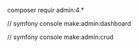 composer requir admin:4.*

//
symfony console make:admin:dashboard

//
symfony console make:admin:crud